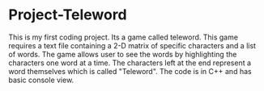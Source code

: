 # Project-Teleword
This is my first coding project. Its a game called teleword.
This game requires a text file containing a 2-D matrix of specific characters and a list of words. The game allows user to see the words by highlighting the characters one word at a time. The characters left at the end represent a word themselves which is called "Teleword". The code is in C++ and has basic console view.

